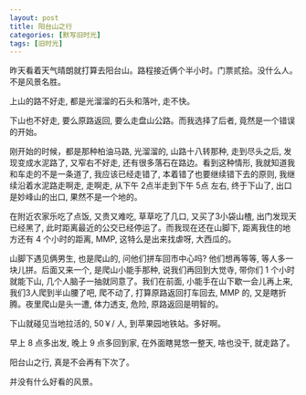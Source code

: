 ```yaml
---
layout: post
title: 阳台山之行
categories: [默写旧时光]
tags: [旧时光]
---
```


昨天看着天气晴朗就打算去阳台山。路程接近俩个半小时。门票贰拾。没什么人。不是风景名胜。

上山的路不好走, 都是光溜溜的石头和落叶, 走不快。

下山也不好走, 要么原路返回, 要么走盘山公路。而我选择了后者, 竟然是一个错误的开始。

刚开始的时候，都是那种柏油马路, 光溜溜的, 山路十八转那种, 走到尽头之后, 发现变成水泥路了, 又窄右不好走, 还有很多落石在路边。看到这种情形, 我就知道我和车走的不是一条道了, 我应该已经走错了, 本着错了也要继续错下去的原则, 我继续沿着水泥路走啊走, 走啊走, 从下午 2点半走到下午 5点 左右, 终于下山了, 出口是妙峰山的出口, 果然不是一个地的。

在附近农家乐吃了点饭, 又贵又难吃, 草草吃了几口, 又买了3小袋山楂, 出门发现天已经黑了, 此时距离最近的公交已经停运了。而我现在还在山脚下, 距离我住的地方还有 4 个小时的距离, MMP, 这特么是出来找虐呀, 大西瓜的。

山脚下遇见俩男生, 也是爬山的, 问他们拼车回市中心吗? 他们想再等等, 等人多一块儿拼。后面又来一个, 是爬山小能手那种, 说我们再回到大觉寺, 带你们 1 个小时就能下山, 几个人脑子一抽就同意了。我们在前面, 小能手在山下歇一会儿再上来, 我们3人爬到半山腰了吧, 爬不动了, 打算原路返回打车回去, MMP 的, 又是瞎折腾。夜里爬山是头一遭, 体力透支, 危险, 原路返回是明智的。

下山就碰见当地拉活的, 50￥/ 人, 到苹果园地铁站。多好啊。

早上 8 点多出发, 晚上 9 点多回到家, 在外面瞎晃悠一整天, 啥也没干, 就走路了。

阳台山之行, 真是不会再有下次了。

并没有什么好看的风景。 
